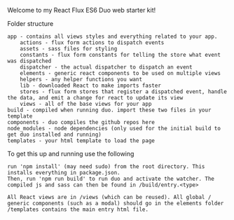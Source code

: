 Welcome to my React Flux ES6 Duo web starter kit!

Folder structure

    app - contains all views styles and everything related to your app.
        actions - flux form actions to dispatch events
        assets - sass files for styling
        constants - flux form constants for telling the store what event was dispatched
        dispatcher - the actual dispatcher to dispatch an event
        elements - generic react components to be used on multiple views
        helpers - any helper functions you want
        lib - downloaded React to make imports faster
        stores - flux form stores that register a dispatched event, handle the data, and emit a change for react to update its view
        views - all of the base views for your app
    build - compiled when running duo. import these two files in your template
    components - duo compiles the github repos here
    node_modules - node dependencies (only used for the initial build to get duo installed and running)
    templates - your html template to load the page

To get this up and running use the following

    run 'npm install' (may need sudo) from the root directory. This installs everything in package.json.
    Then, run 'npm run build' to run duo and activate the watcher. The compiled js and sass can then be found in /build/entry.<type>

    All React views are in /views (which can be reused). All global / generic components (such as a modal) should go in the elements folder
    /templates contains the main entry html file.


